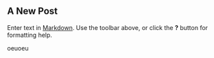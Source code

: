 ## A New Post

Enter text in [Markdown](http://daringfireball.net/projects/markdown/). Use the toolbar above, or click the **?** button for formatting help. 

oeuoeu
